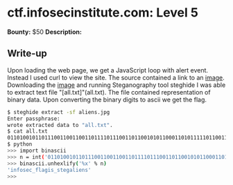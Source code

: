 # ctf.infosecinstitute.com: Level 5
**Bounty:** $50
**Description:**

> 

## Write-up

Upon loading the web page, we get a JavaScript loop with alert event. Instead I used curl to view the site. The source contained a link to an [image](aliens.jpg).
Downloading the [image](aliens.jpg) and running Steganography tool steghide I was able to extract text file "[all.txt]"(all.txt). The file contained representation of binary data. Upon converting the binary digits to ascii we get the flag.

```bash
$ steghide extract -sf aliens.jpg
Enter passphrase:
wrote extracted data to "all.txt".
$ cat all.txt
01101001011011100110011001101111011100110110010101100011010111110110011001101100011000010110011101101001011100110101111101110011011101000110010101100111011000010110110001101001011001010110111001110011
$ python
>>> import binascii
>>> n = int('01101001011011100110011001101111011100110110010101100011010111110110011001101100011000010110011101101001011100110101111101110011011101000110010101100111011000010110110001101001011001010110111001110011', 2)
>>> binascii.unhexlify('%x' % n)
'infosec_flagis_stegaliens'
>>>
```

